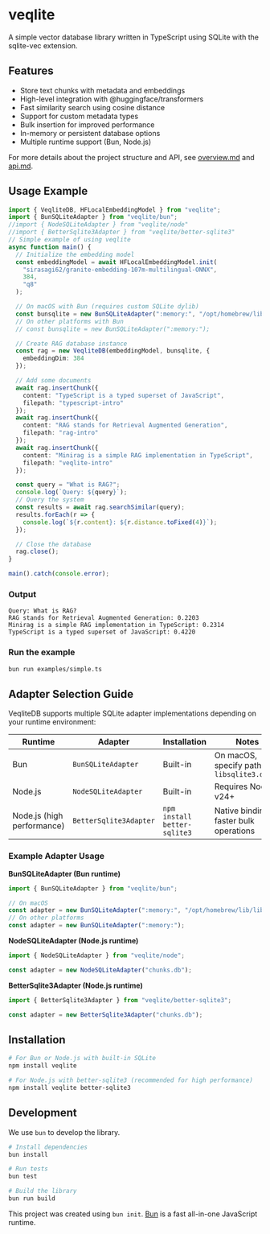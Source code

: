 # veqlite

A simple vector database library written in TypeScript using SQLite with the sqlite-vec extension.

## Features
- Store text chunks with metadata and embeddings
- High-level integration with @huggingface/transformers
- Fast similarity search using cosine distance
- Support for custom metadata types
- Bulk insertion for improved performance
- In-memory or persistent database options
- Multiple runtime support (Bun, Node.js)

For more details about the project structure and API, see [overview.md](./overview.md) and [api.md](./api.md).

## Usage Example

```typescript
import { VeqliteDB, HFLocalEmbeddingModel } from "veqlite";
import { BunSQLiteAdapter } from "veqlite/bun";
//import { NodeSQLiteAdapter } from "veqlite/node"
//import { BetterSqlite3Adapter } from "veqlite/better-sqlite3"
// Simple example of using veqlite
async function main() {
  // Initialize the embedding model
  const embeddingModel = await HFLocalEmbeddingModel.init(
    "sirasagi62/granite-embedding-107m-multilingual-ONNX",
    384,
    "q8"
  );

  // On macOS with Bun (requires custom SQLite dylib)
  const bunsqlite = new BunSQLiteAdapter(":memory:", "/opt/homebrew/lib/libsqlite3.dylib");
  // On other platforms with Bun
  // const bunsqlite = new BunSQLiteAdapter(":memory:");

  // Create RAG database instance
  const rag = new VeqliteDB(embeddingModel, bunsqlite, {
    embeddingDim: 384
  });

  // Add some documents
  await rag.insertChunk({
    content: "TypeScript is a typed superset of JavaScript",
    filepath: "typescript-intro"
  });
  await rag.insertChunk({
    content: "RAG stands for Retrieval Augmented Generation",
    filepath: "rag-intro"
  });
  await rag.insertChunk({
    content: "Minirag is a simple RAG implementation in TypeScript",
    filepath: "veqlite-intro"
  });

  const query = "What is RAG?";
  console.log(`Query: ${query}`);
  // Query the system
  const results = await rag.searchSimilar(query);
  results.forEach(r => {
    console.log(`${r.content}: ${r.distance.toFixed(4)}`);
  });

  // Close the database
  rag.close();
}

main().catch(console.error);
```

### Output
```
Query: What is RAG?
RAG stands for Retrieval Augmented Generation: 0.2203
Minirag is a simple RAG implementation in TypeScript: 0.2314
TypeScript is a typed superset of JavaScript: 0.4220
```

### Run the example
```bash
bun run examples/simple.ts
```

## Adapter Selection Guide

VeqliteDB supports multiple SQLite adapter implementations depending on your runtime environment:

| Runtime | Adapter | Installation | Notes |
|--------|--------|-------------|-------|
| Bun | `BunSQLiteAdapter` | Built-in | On macOS, specify path to `libsqlite3.dylib` |
| Node.js | `NodeSQLiteAdapter` | Built-in | Requires Node v24+ |
| Node.js (high performance) | `BetterSqlite3Adapter` | `npm install better-sqlite3` | Native bindings, faster bulk operations |

### Example Adapter Usage

**BunSQLiteAdapter (Bun runtime)**
```typescript
import { BunSQLiteAdapter } from "veqlite/bun";

// On macOS
const adapter = new BunSQLiteAdapter(":memory:", "/opt/homebrew/lib/libsqlite3.dylib");
// On other platforms
const adapter = new BunSQLiteAdapter(":memory:");
```

**NodeSQLiteAdapter (Node.js runtime)**
```typescript
import { NodeSQLiteAdapter } from "veqlite/node";

const adapter = new NodeSQLiteAdapter("chunks.db");
```

**BetterSqlite3Adapter (Node.js runtime)**
```typescript
import { BetterSqlite3Adapter } from "veqlite/better-sqlite3";

const adapter = new BetterSqlite3Adapter("chunks.db");
```

## Installation

```bash
# For Bun or Node.js with built-in SQLite
npm install veqlite

# For Node.js with better-sqlite3 (recommended for high performance)
npm install veqlite better-sqlite3
```

## Development

We use `bun` to develop the library.

```bash
# Install dependencies
bun install

# Run tests
bun test

# Build the library
bun run build
```

This project was created using `bun init`. [Bun](https://bun.com) is a fast all-in-one JavaScript runtime.
